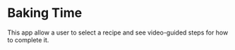 
# Baking Time

This app allow a user to select a recipe and see video-guided steps for how to complete it.


